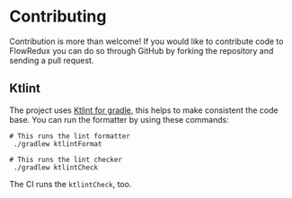 # Contributing

Contribution is more than welcome!
If you would like to contribute code to FlowRedux you can do so through GitHub by forking the repository and sending a pull request.

## Ktlint
The project uses [Ktlint for gradle](https://pinterest.github.io/ktlint/install/integrations/#jlleitschuhktlint-gradle), this helps to make consistent the code base.
You can run the formatter by using these commands:

```shell
# This runs the lint formatter
 ./gradlew ktlintFormat

# This runs the lint checker
 ./gradlew ktlintCheck
```
The CI runs the `ktlintCheck`, too.